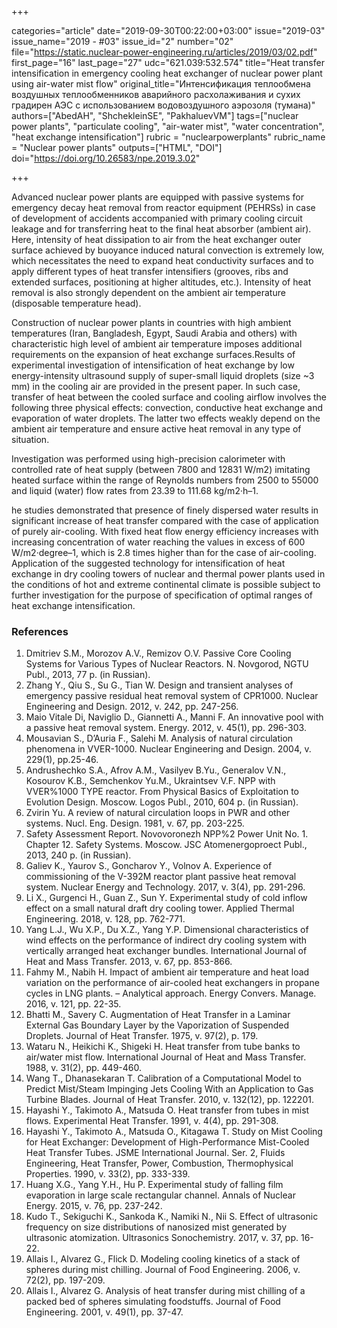 +++

categories="article"
date="2019-09-30T00:22:00+03:00"
issue="2019-03"
issue_name="2019 - #03"
issue_id="2"
number="02"
file="https://static.nuclear-power-engineering.ru/articles/2019/03/02.pdf"
first_page="16"
last_page="27"
udc="621.039:532.574"
title="Heat transfer intensification in emergency cooling heat exchanger of nuclear power plant using air-water mist flow"
original_title="Интенсификация теплообмена воздушных теплообменников аварийного расхолаживания и сухих градирен АЭС с использованием водовоздушного аэрозоля (тумана)"
authors=["AbedAH", "ShchekleinSЕ", "PakhaluevVM"]
tags=["nuclear power plants", "particulate cooling", "air-water mist", "water concentration", "heat exchange intensification"]
rubric = "nuclearpowerplants"
rubric_name = "Nuclear power plants"
outputs=["HTML", "DOI"]
doi="https://doi.org/10.26583/npe.2019.3.02"

+++

Advanced nuclear power plants are equipped with passive systems for emergency decay heat removal from reactor equipment (PEHRSs) in case of development of accidents accompanied with primary cooling circuit leakage and for transferring heat to the final heat absorber (ambient air). Here, intensity of heat dissipation to air from the heat exchanger outer surface achieved by buoyance induced natural convection is extremely low, which necessitates the need to expand heat conductivity surfaces and to apply different types of heat transfer intensifiers (grooves, ribs and extended surfaces, positioning at higher altitudes, etc.). Intensity of heat removal is also strongly dependent on the ambient air temperature (disposable temperature head).

Construction of nuclear power plants in countries with high ambient temperatures (Iran, Bangladesh, Egypt, Saudi Arabia and others) with characteristic high level of ambient air temperature imposes additional requirements on the expansion of heat exchange surfaces.Results of experimental investigation of intensification of heat exchange by low energy-intensity ultrasound supply of super-small liquid droplets (size ~3 mm) in the cooling air are provided in the present paper. In such case, transfer of heat between the cooled surface and cooling airflow involves the following three physical effects: convection, conductive heat exchange and evaporation of water droplets. The latter two effects weakly depend on the ambient air temperature and ensure active heat removal in any type of situation.

Investigation was performed using high-precision calorimeter with controlled rate of heat supply (between 7800 and 12831 W/m2) imitating heated surface within the range of Reynolds numbers from 2500 to 55000 and liquid (water) flow rates from 23.39 to 111.68 kg/m2·h–1.

he studies demonstrated that presence of finely dispersed water results in significant increase of heat transfer compared with the case of application of purely air-cooling. With fixed heat flow energy efficiency increases with increasing concentration of water reaching the values in excess of 600 W/m2·degree–1, which is 2.8 times higher than for the case of air-cooling. Application of the suggested technology for intensification of heat exchange in dry cooling towers of nuclear and thermal power plants used in the conditions of hot and extreme continental climate is possible subject to further investigation for the purpose of specification of optimal ranges of heat exchange intensification.

### References

1. Dmitriev S.M., Morozov A.V., Remizov O.V. Passive Core Cooling Systems for Various Types of Nuclear Reactors. N. Novgorod, NGTU Publ., 2013, 77 p. (in Russian).
2. Zhang Y., Qiu S., Su G., Tian W. Design and transient analyses of emergency passive residual heat removal system of CPR1000. Nuclear Engineering and Design. 2012, v. 242, pp. 247-256.
3. Maio Vitale Di, Naviglio D., Giannetti A., Manni F. An innovative pool with a passive heat removal system. Energy. 2012, v. 45(1), pp. 296-303.
4. Mousavian S., D’Auria F., Salehi M. Analysis of natural circulation phenomena in VVER-1000. Nuclear Engineering and Design. 2004, v. 229(1), pp.25-46.
5. Andrushechko S.A., Afrov A.M., Vasilyev B.Yu., Generalov V.N., Kosourov K.B., Semchenkov Yu.M., Ukraintsev V.F. NPP with VVER%1000 TYPE reactor. From Physical Basics of Exploitation to Evolution Design. Moscow. Logos Publ., 2010, 604 p. (in Russian).
6. Zvirin Yu. A review of natural circulation loops in PWR and other systems. Nucl. Eng. Design. 1981, v. 67, pp. 203-225.
7. Safety Assessment Report. Novovoronezh NPP%2 Power Unit No. 1. Chapter 12. Safety Systems. Moscow. JSC Atomenergoproect Publ., 2013, 240 p. (in Russian).
8. Galiev K., Yaurov S., Goncharov Y., Volnov A. Experience of commissioning of the V-392M reactor plant passive heat removal system. Nuclear Energy and Technology. 2017, v. 3(4), pp. 291-296.
9. Li X., Gurgenci H., Guan Z., Sun Y. Experimental study of cold inflow effect on a small natural draft dry cooling tower. Applied Thermal Engineering. 2018, v. 128, pp. 762-771.
10. Yang L.J., Wu X.P., Du X.Z., Yang Y.P. Dimensional characteristics of wind effects on the performance of indirect dry cooling system with vertically arranged heat exchanger bundles. International Journal of Heat and Mass Transfer. 2013, v. 67, pp. 853-866.
11. Fahmy M., Nabih H. Impact of ambient air temperature and heat load variation on the performance of air-cooled heat exchangers in propane cycles in LNG plants. – Analytical approach. Energy Convers. Manage. 2016, v. 121, pp. 22-35.
12. Bhatti M., Savery C. Augmentation of Heat Transfer in a Laminar External Gas Boundary Layer by the Vaporization of Suspended Droplets. Journal of Heat Transfer. 1975, v. 97(2), p. 179.
13. Wataru N., Heikichi K., Shigeki H. Heat transfer from tube banks to air/water mist flow. International Journal of Heat and Mass Transfer. 1988, v. 31(2), pp. 449-460.
14. Wang T., Dhanasekaran T. Calibration of a Computational Model to Predict Mist/Steam Impinging Jets Cooling With an Application to Gas Turbine Blades. Journal of Heat Transfer. 2010, v. 132(12), pp. 122201.
15. Hayashi Y., Takimoto A., Matsuda O. Heat transfer from tubes in mist flows. Experimental Heat Transfer. 1991, v. 4(4), pp. 291-308.
16. Hayashi Y., Takimoto A., Matsuda O., Kitagawa T. Study on Mist Cooling for Heat Exchanger: Development of High-Performance Mist-Cooled Heat Transfer Tubes. JSME International Journal. Ser. 2, Fluids Engineering, Heat Transfer, Power, Combustion, Thermophysical Properties. 1990, v. 33(2), pp. 333-339.
17. Huang X.G., Yang Y.H., Hu P. Experimental study of falling film evaporation in large scale rectangular channel. Annals of Nuclear Energy. 2015, v. 76, pp. 237-242.
18. Kudo T., Sekiguchi K., Sankoda K., Namiki N., Nii S. Effect of ultrasonic frequency on size distributions of nanosized mist generated by ultrasonic atomization. Ultrasonics Sonochemistry. 2017, v. 37, pp. 16-22.
19. Allais I., Alvarez G., Flick D. Modeling cooling kinetics of a stack of spheres during mist chilling. Journal of Food Engineering. 2006, v. 72(2), pp. 197-209.
20. Allais I., Alvarez G. Analysis of heat transfer during mist chilling of a packed bed of spheres simulating foodstuffs. Journal of Food Engineering. 2001, v. 49(1), pp. 37-47.